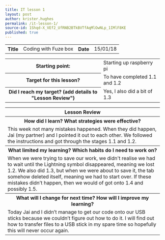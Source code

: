```yaml
---
title: IT lesson 1
layout: post
author: krister.hughes
permalink: /it-lesson-1/
source-id: 1Shqd-X_VEf2_UfRNB2BTkBVTfAqMlOwNLp_1IMlF8KE
published: true
---
```

<table>
  <tr>
    <th>Title</th>
    <td>Coding with Fuze box</td>
    <th>Date</th>
    <td>15/01/18</td>
  </tr>
</table>


<table>
  <tr>
    <th>Starting point:</th>
    <td>Starting up raspberry pi </td>
  </tr>
  <tr>
    <th>Target for this lesson?</th>
    <td>To have completed 1.1 and 1.2</td>
  </tr>
  <tr>
    <th>Did I reach my target? 
(add details to "Lesson Review")</th>
    <td> Yes, I also did a bit of 1.3</td>
  </tr>
</table>


<table>
  <tr>
    <th>Lesson Review</th>
  </tr>
  <tr>
    <th>How did I learn? What strategies were effective? </th>
  </tr>
  <tr>
    <td>This week not many mistakes happened. When they did happen, Jai (my partner) and I pointed it out to each other. We followed the instructions and got through the stages 1.1 and 1.2.</td>
  </tr>
  <tr>
    <th>What limited my learning? Which habits do I need to work on? </th>
  </tr>
  <tr>
    <td>When we were trying to save our work, we didn't realise we had to wait until the Lightning symbol disappeared, meaning we lost 1.2. We also did 1.3, but when we were about to save it, the tab somehow deleted itself, meaning we had to start over. If these mistakes didn’t happen, then we would of got onto 1.4 and possibly 1.5.</td>
  </tr>
  <tr>
    <th>What will I change for next time? How will I improve my learning?</th>
  </tr>
  <tr>
    <td>Today Jai and I didn’t manage to get our code onto our USB sticks because we couldn’t figure out how to do it. I will find out how to transfer files to a USB stick in my spare time so hopefully this will never occur again.</td>
  </tr>
</table>


